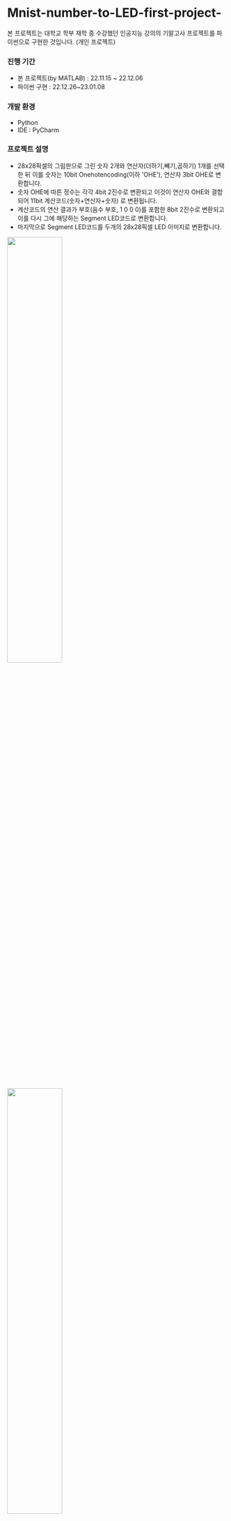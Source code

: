 # Mnist-number-to-LED-first-project-
본 프로젝트는 대학교 학부 재학 중 수강했던 인공지능 강의의 기말고사 프로젝트를 파이썬으로 구현한 것입니다. (개인 프로젝트)

### 진행 기간
- 본 프로젝트(by MATLAB) : 22.11.15 ~ 22.12.06
- 파이썬 구현 : 22.12.26~23.01.08

### 개발 환경
- Python
- IDE : PyCharm

### 프로젝트 설명
- 28x28픽셀의 그림판으로 그린 숫자 2개와 연산자(더하기,빼기,곱하기) 1개를 선택한 뒤 이를 숫자는 10bit Onehotencoding(이하 'OHE'), 연산자 3bit OHE로 변환합니다. 
- 숫자 OHE에 따른 정수는 각각 4bit 2진수로 변환되고 이것이 연산자 OHE와 결합 되어 11bit 계산코드(숫자+연산자+숫자) 로 변환됩니다. 
- 계산코드의 연산 결과가 부호(음수 부호, 1 0 0 0)를 포함한 8bit 2진수로 변환되고 이를 다시 그에 해당하는 Segment LED코드로 변환합니다.
- 마지막으로 Segment LED코드를 두개의 28x28픽셀 LED 이미지로 변환합니다. 
<img width="50%" src="https://user-images.githubusercontent.com/122807795/213192703-7de7e1e4-81b6-4c99-9e06-c715f872fe66.JPG"/>
<img width="50%" src="https://user-images.githubusercontent.com/122807795/213179501-d5ffd5c1-d582-4770-b6cd-9097ac12b376.JPG"/>
<img width="50%" src="https://user-images.githubusercontent.com/122807795/213179544-eb44b608-fbd8-4e8a-a3c2-cb8ca107931f.JPG"/>

### 인공지능 구현 방법
- Mnist database에서 가져온 t10k-images-idx3-ubyte의 1만개 이미지 파일과 t10k-labels-idx1-ubyte의 1만개 라벨을 이용해 미리 학습시킨 convolution neural network을 거쳐 나온 가중치로 숫자를 판별했습니다. 연산자 또한 그림판으로 직접 그린 50개의 연산자 이미지와 그에 따른 50개의 라벨을 이용해 미리 학습시킨 convolution neural network을 거쳐 나온 가중치로 판별했습니다. 
- convolution neural network의 활성함수는 ReLU를 사용하였고 output layer는 OHE판별을 위해 Softmax를 사용했습니다. 가중치 계산은 숫자와 연산자 각각 100개, 10개 씩 평균을 내며 계산하는 미니배치 방식을 사용하였고 Pooling은 Meanpooling 과 Maxpooling을 둘 다 사용해 보았고 최종 코드는 Maxpooling을 사용했습니다. 이 때 Meanpooling이 Maxpooling보다 빠른 학습속도를 보였으나 숫자 판별 시 6을 0으로 인식하는 등 인식률이 떨어지는 모습을 보였고, Maxpooling은 학습속도는 느리나 모든 숫자 및 연산자를 인식하며 더 높은 인식률을 보였습니다. 
- 숫자와 연산자 판별 이후 나머지 과정들은 3개의 hidden layer를 가진 Multi neural network를 통해 학습 및 판별이 이뤄졌으며 이 때 활성함수는 Sigmoid를 사용하였고 학습과정에 필요한 training 데이터와 정답 데이터는 반복문과 함수 생성을 통해 직접 만들었습니다. 마지막 출력 LED 이미지 또한 그림판으로 직접 만들었습니다. 

